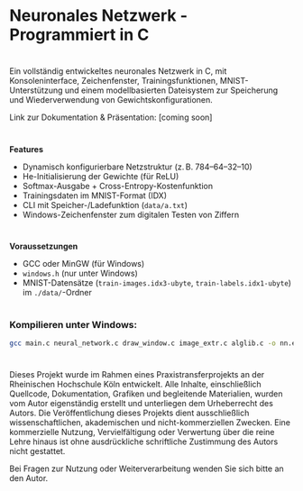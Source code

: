 # Neuronales Netzwerk - Programmiert in C
#
Ein vollständig entwickeltes neuronales Netzwerk in C, mit Konsoleninterface, Zeichenfenster, Trainingsfunktionen, MNIST-Unterstützung und einem modellbasierten Dateisystem zur Speicherung und Wiederverwendung von Gewichtskonfigurationen.

Link zur Dokumentation & Präsentation: [coming soon]
#
#
#
**Features**
- Dynamisch konfigurierbare Netzstruktur (z. B. 784–64–32–10)
- He-Initialisierung der Gewichte (für ReLU)
- Softmax-Ausgabe + Cross-Entropy-Kostenfunktion
- Trainingsdaten im MNIST-Format (IDX)
- CLI mit Speicher-/Ladefunktion (`data/a.txt`)
- Windows-Zeichenfenster zum digitalen Testen von Ziffern
#
#
#
**Voraussetzungen**
- GCC oder MinGW (für Windows)
- `windows.h` (nur unter Windows)
- MNIST-Datensätze (`train-images.idx3-ubyte`, `train-labels.idx1-ubyte`) im `./data/`-Ordner
#
#
#
### Kompilieren unter Windows:

```bash
gcc main.c neural_network.c draw_window.c image_extr.c alglib.c -o nn.exe -lgdi32
```
#
#
#
Dieses Projekt wurde im Rahmen eines Praxistransferprojekts an der Rheinischen Hochschule Köln entwickelt.
Alle Inhalte, einschließlich Quellcode, Dokumentation, Grafiken und begleitende Materialien, wurden vom Autor eigenständig erstellt und unterliegen dem Urheberrecht des Autors.
Die Veröffentlichung dieses Projekts dient ausschließlich wissenschaftlichen, akademischen und nicht-kommerziellen Zwecken. Eine kommerzielle Nutzung, Vervielfältigung oder Verwertung über die reine Lehre hinaus ist ohne ausdrückliche schriftliche Zustimmung des Autors nicht gestattet.

Bei Fragen zur Nutzung oder Weiterverarbeitung wenden Sie sich bitte an den Autor.